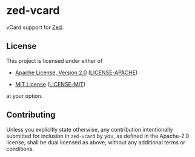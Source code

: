 # zed-vcard

vCard support for [Zed](https://zed.dev/).

## License

This project is licensed under either of

* [Apache License, Version 2.0](https://www.apache.org/licenses/LICENSE-2.0)
  ([LICENSE-APACHE](https://github.com/TitouanReal/zed-vcard/blob/HEAD/LICENSE-APACHE))

* [MIT License](https://opensource.org/licenses/MIT)
  ([LICENSE-MIT](https://github.com/TitouanReal/zed-vcard/blob/HEAD/LICENSE-MIT))

at your option.

## Contributing

Unless you explicitly state otherwise, any contribution intentionally submitted
for inclusion in `zed-vcard` by you, as defined in the Apache-2.0 license, shall be
dual licensed as above, without any additional terms or conditions.
